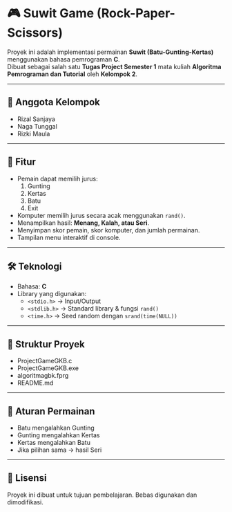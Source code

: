 # 🎮 Suwit Game (Rock-Paper-Scissors)

Proyek ini adalah implementasi permainan **Suwit (Batu-Gunting-Kertas)** menggunakan bahasa pemrograman **C**.  
Dibuat sebagai salah satu **Tugas Project Semester 1** mata kuliah **Algoritma Pemrograman dan Tutorial** oleh **Kelompok 2**.

---

## 👥 Anggota Kelompok
- Rizal Sanjaya  
- Naga Tunggal  
- Rizki Maula  

---

## 🚀 Fitur
- Pemain dapat memilih jurus:  
  1. Gunting  
  2. Kertas  
  3. Batu  
  0. Exit  
- Komputer memilih jurus secara acak menggunakan `rand()`.  
- Menampilkan hasil: **Menang, Kalah, atau Seri**.  
- Menyimpan skor pemain, skor komputer, dan jumlah permainan.  
- Tampilan menu interaktif di console.  

---

## 🛠️ Teknologi
- Bahasa: **C**  
- Library yang digunakan:  
  - `<stdio.h>` → Input/Output  
  - `<stdlib.h>` → Standard library & fungsi `rand()`  
  - `<time.h>` → Seed random dengan `srand(time(NULL))`  

---

## 📂 Struktur Proyek
- ProjectGameGKB.c
- ProjectGameGKB.exe
- algoritmagbk.fprg
- README.md

---

## 📖 Aturan Permainan
- Batu mengalahkan Gunting
- Gunting mengalahkan Kertas
- Kertas mengalahkan Batu
- Jika pilihan sama → hasil Seri

---

## 📜 Lisensi
Proyek ini dibuat untuk tujuan pembelajaran. Bebas digunakan dan dimodifikasi.
